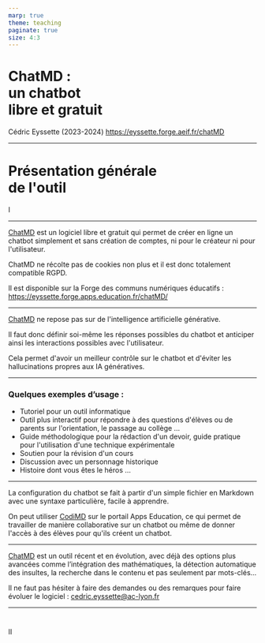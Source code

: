 ```yaml
---
marp: true
theme: teaching
paginate: true
size: 4:3
---
```


<!-- _class: titre -->

# ChatMD : <br>un chatbot <br>libre et gratuit <!-- fit -->

Cédric Eyssette (2023-2024)
https://eyssette.forge.aeif.fr/chatMD


---
<!-- _class: partie -->
# Présentation générale <br>de l'outil
I

---
<!-- _class: fpppppp -->

[ChatMD](https://eyssette.forge.apps.education.fr/chatMD/) est un logiciel libre et gratuit qui permet de créer en ligne un chatbot simplement et sans création de comptes, ni pour le créateur ni pour l'utilisateur.

<span data-marpit-fragment="1">ChatMD ne récolte pas de cookies non plus et il est donc totalement compatible RGPD.</span>

<span data-marpit-fragment="2"> Il est disponible sur la Forge des communs numériques éducatifs :
https://eyssette.forge.apps.education.fr/chatMD/</span>


---
<!-- _class: fppppppp -->

[ChatMD](https://eyssette.forge.apps.education.fr/chatMD/) ne repose pas sur de l'intelligence artificielle générative.

<span data-marpit-fragment="1">Il faut donc définir soi-même les réponses possibles du chatbot et anticiper ainsi les interactions possibles avec l'utilisateur.</span>

<span data-marpit-fragment="2">Cela permet d'avoir un meilleur contrôle sur le chatbot et d'éviter les hallucinations propres aux IA génératives.</span>

---
<!-- _class: f -->

### Quelques exemples d’usage :

* Tutoriel pour un outil informatique
* Outil plus interactif pour répondre à des questions d'élèves ou de parents sur l'orientation, le passage au collège …
* Guide méthodologique pour la rédaction d'un devoir, guide pratique pour l'utilisation d'une technique expérimentale
* Soutien pour la révision d'un cours
* Discussion avec un personnage historique
* Histoire dont vous êtes le héros  …

---
<!-- _class: fppppppp -->

La configuration du chatbot se fait à partir d'un simple fichier en Markdown avec une syntaxe particulière, facile à apprendre.

<span data-marpit-fragment="1">On peut utiliser [CodiMD](https://codimd.apps.education.fr/) sur le portail Apps Education, ce qui permet de travailler de manière collaborative sur un chatbot ou même de donner l'accès à des élèves pour qu'ils créent un chatbot.</span>

---
<!-- _class: fppppp -->

[ChatMD](https://eyssette.forge.apps.education.fr/chatMD/) est un outil récent et en évolution, avec déjà des options plus avancées comme l’intégration des mathématiques, la détection automatique des insultes, la recherche dans le contenu et pas seulement par mots-clés… 

<span data-marpit-fragment="1">Il ne faut pas hésiter à faire des demandes ou des remarques pour faire évoluer le logiciel : cedric.eyssette@ac-lyon.fr</span>

---
<!-- _class: partie -->
# 
II